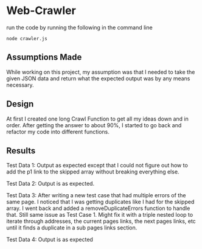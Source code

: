 # Web-Crawler

run the code by running the following in the command line
```
node crawler.js
```
## Assumptions Made

While working on this project, my assumption was that I needed to take the given JSON data and return what the expected output was by any means necessary.

## Design

At first I created one long Crawl Function to get all my ideas down and in order.  After getting the answer to about 90%, I started to go back and refactor my code into different functions.

## Results

Test Data 1: Output as expected except that I could not figure out how to add
the p1 link to the skipped array without breaking everything else.

Test Data 2: Output is as expected.

Test Data 3: After writing a new test case that had multiple errors of the same
page.  I noticed that I was getting duplicates like I had for the skipped array.
I went back and added a removeDuplicateErrors function to handle that. Still
same issue as Test Case 1. Might fix it with a triple nested loop to iterate
through addresses, the current pages links, the next pages links, etc until it
finds a duplicate in a sub pages links section.

Test Data 4:  Output is as expected

